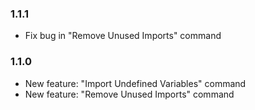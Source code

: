 ### 1.1.1
- Fix bug in "Remove Unused Imports" command

### 1.1.0
- New feature: "Import Undefined Variables" command
- New feature: "Remove Unused Imports" command
